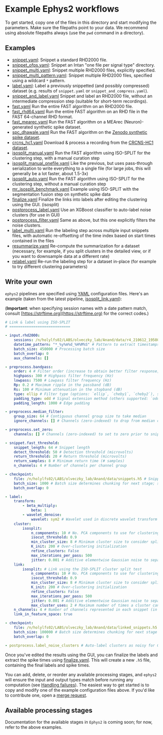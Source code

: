 # Example Ephys2 workflows

To get started, copy one of the files in this directory and start modifying the parameters. Make sure the filepaths point to your data. We recommend using absolute filepaths always (use the `pwd` command in a directory).

## Examples
* [snippet.yaml](snippet.yaml): Snippet a standard RHD2000 file.
* [snippet_ofps.yaml](snippet_ofps.yaml): Snippet an Intan "one file per signal type" directory.
* [snippet_multi.yaml](snippet_multi.yaml): Snippet multiple RHD2000 files, explicitly specified.
* [snippet_multi_pattern.yaml](snippet_multi_pattern.yaml): Snippet multiple RHD2000 files, specified using a wildcard `*` pattern.
* [label.yaml](label.yaml): Label a previously snippetted (and possibly compressed) dataset (e.g. results of `snippet.yaml` or `snippet_and_compress.yaml`).
* [snippet_and_label.yaml](snippet_and_label.yaml) Snippet and label an RHD2000 file, without an intermediate compression step (suitable for short-term recordings).
* [fast.yaml](fast.yaml) Run the entire FAST algorithm on an RHD2000 file.
* [fast_rhd64.yaml](fast_rhd64.yaml) Run the entire FAST algorithm on an RHD file in the FAST 64-channel RHD format.
* [fast_mearec.yaml](fast_mearec.yaml) Run the FAST algorithm on a MEArec (Neuron)-generated synthetic spike dataset.
* [spc_dhawale.yaml](fast_dhawale.yaml) Run the FAST algorithm on the [Zenodo synthetic spike dataset](https://zenodo.org/record/886516#.YiFMg1jML0o).
* [crcns_hc1.yaml](crcns_hc1.yaml) Download & process a recording from the [CRCNS-HC1 dataset](https://crcns.org/data-sets/hc/hc-1/about).
* [isosplit_manual.yaml](fast_isosplit_manual.yaml) Run the FAST algorithm using ISO-SPLIT for the clustering step, with a manual curation step
* [isosplit_manual_onefile.yaml](fast_isosplit_manual_onefile.yaml) Like the previous, but uses pass-through serialization to write everything to a single file (for large jobs, this will generally be a lot faster, about 1.5-3x)
* [isosplit_auto.yaml](fast_isosplit_auto.yaml) Run the FAST algorithm using ISO-SPLIT for the clustering step, without a manual curation step
* [mr_isosplit_benchmark.yaml](mr_isosplit_benchmark.yaml) Example using ISO-SPLIT with the segmentation fusion step on synthetic spike data
* [finalize.yaml](finalize.yaml) Finalize the links into labels after editing the clustering using the GUI. (isosplit)
* [postprocess_label.yaml](postprocess_label.yaml) Use an XGBoost classifier to auto-label noise clusters (for use in GUI)
* [postprocess_filter.yaml](postprocess_filter.yaml) Same as above, but this one explicitly filters the noise clusters.
* [label_multi.yaml](label_multi.yaml) Run the labeling step across multiple input snippets files, with automatic re-offsetting of the time index based on start times contained in the files
* [resummarize.yaml](resummarize.yaml) Re-compute the summarization for a dataset (necessary, for example, if you split clusters in the detailed view, or if you want to downsample data at a different rate)
* [relabel.yaml](relabel.yaml) Re-run the labeling step for a dataset in-place (for example to try different clustering parameters)

## Write your own

`ephys2` pipelines are specified using [YAML](https://lzone.de/cheat-sheet/YAML) configuration files. Here's an example (taken from the latest pipeline, [isosplit_link.yaml](isosplit_link.yaml)):

(**Important**: when specifying session names with a date pattern match, consult [https://strftime.org](https://strftime.org) for the correct codes.)

```yaml
# Link & label using ISO-SPLIT
# ============================

- input.rhd2000:
    sessions: /n/holylfs02/LABS/olveczky_lab/Anand/data/r4_210612_195804.rhd # Path to RHD file
    datetime_pattern: "*_%y%m%d_%H%M%S" # Pattern to extract timestamps from the filenames (ensure to put in double-quotes; simply pass "*" to ignore patterns) - this ensures a consistent sample index across multiple files
    batch_size: 450000 # Processing batch size 
    batch_overlap: 0 
    aux_channels: []

- preprocess.bandpass:
    order: 4 # Filter order (increase to obtain better filter response, at the expense of performance and numerical stability)
    highpass: 300 # Highpass filter frequency (Hz)
    lowpass: 7500 # Lowpass filter frequency (Hz)
    Rp: 0.2 # Maximum ripple in the passband (dB)
    Rs: 100 # Minimum attenuation in the stopband (dB)
    type: ellip # Filter type (options: `ellip`, `cheby1`, `cheby2`), see https://docs.scipy.org/doc/scipy/reference/generated/scipy.signal.iirdesign.html
    padding_type: odd # Signal extension method (others supported: `odd`, `even`)
    padding_length: 1000 # Edge padding

- preprocess.median_filter:
    group_size: 64 # Contiguous channel group size to take median
    ignore_channels: [] # Channels (zero-indexed) to drop from median calculation 

- preprocess.set_zero:
    channels: [] # Channels (zero-indexed) to set to zero prior to snippeting stage (should likely be the same as ignore_channels above)

- snippet.fast_threshold:
    snippet_length: 64 # Snippet length
    detect_threshold: 50 # Detection threshold (microvolts)
    return_threshold: 20 # Return threshold (microvolts)
    return_samples: 8 # Minimum return time (# samples)
    n_channels: 4 # Number of channels per channel group

- checkpoint:
    file: /n/holylfs02/LABS/olveczky_lab/Anand/data/snippets.h5 # Snippets are stored as a single HDF5 file
    batch_size: 1000 # Batch size determines chunking for next stage; set this to inf to cluster over the whole dataset (warning: N^2 operation)
    batch_overlap: 0 

- label:
    transform:
        - beta_multiply:
            beta: 1
        - wavelet_denoise:
            wavelet: sym2 # Wavelet used in discrete wavelet transform prior to PCA. For options, see http://wavelets.pybytes.com/
    cluster:
        isosplit:
            n_components: 10 # No. PCA components to use for clustering
            isocut_threshold: 0.9
            min_cluster_size: 8 # Minimum cluster size to consider splitting
            K_init: 200 # Over-clustering initialization
            refine_clusters: False 
            max_iterations_per_pass: 500
            jitter: 0.001 # Additive elementwise Gaussian noise to separate duplicate vectors
    link:
        isosplit: # Link using the ISO-SPLIT cluster split test
            n_components: 10 # No. PCA components to use for clustering
            isocut_threshold: 0.9
            min_cluster_size: 8 # Minimum cluster size to consider splitting
            K_init: 200 # Over-clustering initialization
            refine_clusters: False 
            max_iterations_per_pass: 500
            jitter: 0.001 # Additive elementwise Gaussian noise to separate duplicate vectors
            max_cluster_uses: 2 # Maximum number of times a cluster can be used in a link (normally 1, but increase to correct for cluster split errors)
    n_channels: 4 # Number of channels represented in each snippet (in this case, tetrode)
    link_in_feature_space: true

- checkpoint:
    file: /n/holylfs02/LABS/olveczky_lab/Anand/data/linked_snippets.h5 # Clustered snippets are stored as a single HDF5 file
    batch_size: 100000 # Batch size determines chunking for next stage
    batch_overlap: 0

- postprocess.label_noise_clusters # Auto-label clusters as noisy for GUI using class-averages computed in batches of 100000
```

Once you've edited the results using the GUI, you can finalize the labels and extract the spike times using [finalize.yaml](finalize.yaml). This will create a new `.h5` file, containing the final labels and spike times.

You can add, delete, or reorder any available processing stages, and `ephys2` will ensure the input and output types match before running any computation (see [Handling failures](../slurm/README.md#handling-failures)). The easiest way to get started is to copy and modify one of the example configuration files above. If you'd like to contribute one, open a [merge request](https://gitlab.com/OlveczkyLab/ephys2/-/merge_requests).

## Available processing stages

Documentation for the available stages in `Ephys2` is coming soon; for now, refer to the above examples.
